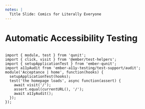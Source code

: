 ```yaml
---
notes: |
  Title Slide: Comics for Literally Everyone
---
```


# Automatic Accessibility Testing

<div class="clearfix flex">
    <pre><code class="javascript" data-line-numbers="4,10," data-trim>
import { module, test } from 'qunit';
import { click, visit } from '@ember/test-helpers';
import { setupApplicationTest } from 'ember-qunit';
import a11yAudit from 'ember-a11y-testing/test-support/audit';
module('Acceptance | home', function(hooks) {
  setupApplicationTest(hooks);
  test('the homepage loads', async function(assert) {
    await visit('/');
    assert.equal(currentURL(), '/');
    await a11yAudit();
  });
});</code></pre>
</div>

<!-- .slide: data-transition="fade-in" -->
